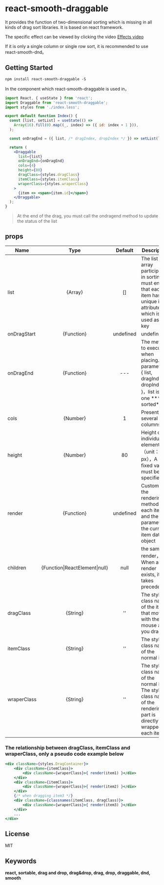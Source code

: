 # react-smooth-draggable
It provides the function of two-dimensional sorting which is missing in all kinds of drag sort libraries. It is based on react framework.


The specific effect can be viewed by clicking the video [Effects video](https://user-images.githubusercontent.com/31264862/123385877-9f6f9e80-d5c8-11eb-9a4d-0071efa7459d.mp4)

If it is only a single column or single row sort, it is recommended to use react-smooth-dnd。

## Getting Started


```
npm install react-smooth-draggable -S
```
In the component which react-smooth-draggable is used in，
```jsx
import React, { useState } from 'react';
import Draggable from 'react-smooth-draggable';
import styles from './index.less';

export default function Index() {
  const [list, setList] = useState(() =>
    Array(16).fill(0).map((_, index) => ({ id: index + 1 })),
  );

  const onDragEnd = ({ list, /* dragIndex, dropIndex */ }) => setList(list);

  return (
    <Draggable
      list={list}
      onDragEnd={onDragEnd}
      cols={4}
      height={80}
      dragClass={styles.dragClass}
      itemClass={styles.itemClass}
      wraperClass={styles.wraperClass}
    >
      {item => <span>{item.id}</span>}
    </Draggable>
  );
}
```

> At the end of the drag, you must call the ondragend method to update the status of the list

## props

| Name | Type | Default | Description |
|-|:-:|:-:|-|
|list|{Array}|[]|The list array participating in sorting must ensure that each item has a unique id attribute, which is used as a key|
|onDragStart|{Function}|undefined|undefined|The method to be executed at the beginning of the drag. The parameter is the index of the current drag dragIndex |
|onDragEnd|{Function}|--- |The method to execute when placing. The parameter is { list, dragIndex, dropIndex }，list is the one *** sorted*** |
|cols|{Number}|1|Present as several columns|
|height|{Number}|80|Height of individual elements（unit：px），A fixed value must be specified|
|render|{Function}|undefined|Customize the rendering method of each item, and the parameter is the current item data object|
|children|{Function\|ReactElement\|null}|null|the same as render，When a render exists, it takes precedence|
|dragClass|{String}|''|The style class name of the item that moves with the mouse as you drag|
|itemClass|{String}|''|The style class name of the normal item|
|wraperClass|{String}|''|The style class name of the normal item. The style class name of the rendering part is directly wrapped in each item|

### The relationship between dragClass, itemClass and wraperClass, only a pseudo code example below
```jsx
<div className={styles.DragContainer}>
    <div className={itemClass}>
        <div className={wraperClass}>{ render(item1) }</div>
    </div>
    <div className={itemClass}>
        <div className={wraperClass}>{ render(item2) }</div>
    </div>
    {/* when dragging item3 */}
    <div className={classnames(itemClass, dragClass)}>
        <div className={wraperClass}>{ render(item3) }</div>
    </div>
    ...
</div>
```

## License

MIT

## Keywords

**react, sortable, drag and drop, drag&drop, drag, drop, draggable, dnd, smooth**